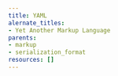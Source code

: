```yaml
---
title: YAML
alernate_titles:
- Yet Another Markup Language
parents:
- markup
- serialization_format
resources: []
---
```




